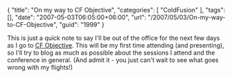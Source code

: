 {
	"title": "On my way to CF Objective",
	"categories": [
		"ColdFusion"
	],
	"tags": [],
	"date": "2007-05-03T06:05:00+06:00",
	"url": "/2007/05/03/On-my-way-to-CF-Objective",
	"guid": "1999"
}

This is just a quick note to say I'll be out of the office for the next few days as I go to <a href="http://www.cfobjective.com/conference/">CF Objective</a>. This will be my first time attending (and presenting), so I'll try to blog as much as possible about the sessions I attend and the conference in general. (And admit it - you just can't wait to see what goes wrong with my flights!)